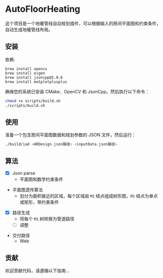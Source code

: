 # AutoFloorHeating

这个项目是一个地暖管线自动规划插件，可以根据输入的房间平面图和约束条件，自动生成地暖管线布局。

## 安装

依赖:

```
brew install opencv
brew install eigen
brew install jsoncpp@1.9.6
brew install matplotplusplus
```

确保您的系统已安装 CMake、OpenCV 和 JsonCpp。然后执行以下命令：
   ```sh
chmod +x scripts/build.sh
./scripts/build.sh
   ```

## 使用

准备一个包含房间平面图数据和规划参数的 JSON 文件，然后运行：
   ```sh
./build/iad <ARDesign.json路径> <inputData.json路径>
   ```

## 算法

- [x] Json parse 
    - 平面图和数学约束条件
- 平面图遗传算法
    - 划分为面积接近的区域，每个区域由 `M1` 结点组成树形图，`M1` 结点为单点或矩形，带约束条件
- [x] 路径生成
    - 将每个 `M1` 树转换为管道路径
    - [ ] 调整
- 交付路径
    - Web

## 贡献
欢迎贡献代码，请遵循以下指南...
